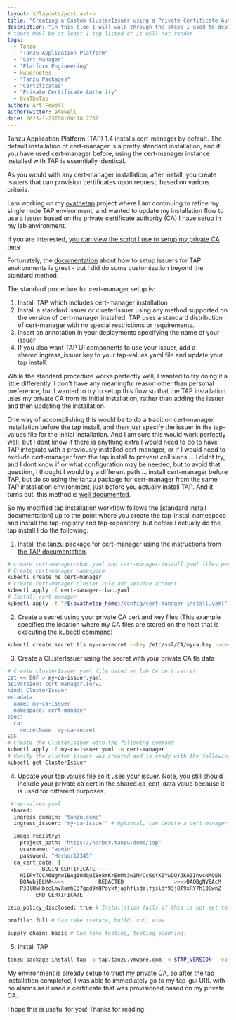 ```yaml
---
layout: $/layouts/post.astro
title: "Creating a Custom ClusterIssuer using a Private Certificate Authority for a Tanzu Application Platform 1.4 Installation"
description: "In this blog I will walk through the steps I used to deploy the Tanzu package for cert-manager, create a ClusterIssuer with my private certificate authority, and then install TAP using the custom issuer." 
# there MUST be at least 1 tag listed or it will not render
tags:
  - Tanzu
  - "Tanzu Application Platform"
  - "Cert-Manager"
  - "Platform Engineering"
  - Kubernetes
  - "Tanzu Packages"
  - "Certificates"
  - "Private Certificate Authority"
  - OvaTheTap
author: Art Fewell
authorTwitter: afewell
date: 2023-1-23T08:00:18.276Z
---
```


Tanzu Application Platform (TAP) 1.4 installs cert-manager by default. The default installation of cert-manager is a pretty standard installation, and if you have used cert-manager before, using the cert-manager instance installed with TAP is essentially identical. 

As you would with any cert-manager installation, after install, you create issuers that can provision certificates upon request, based on various criteria. 

I am working on my [ovathetap](https://github.com/afewell/ovathetap) project where I am continuing to refine my single node TAP environment, and wanted to update my installation flow to use a issuer based on the private certificate authority (CA) I have setup in my lab environment. 

If you are interested, [you can view the script I use to setup my private CA here](https://github.com/afewell/ovathetap/blob/main/scripts/certificateauthority.sh)

Fortunately, the [documentation](https://docs.vmware.com/en/VMware-Tanzu-Application-Platform/1.4/tap/tap-gui-tls-cert-mngr-ext-clusterissuer.html?hWord=N4IghgNiBcIMYFMBOAXAtAWzAOzAc2QAIEAPFZXKAXyA) about how to setup issuers for TAP environments is great - but I did do some customization beyond the standard method.

The standard procedure for cert-manager setup is:
1. Install TAP which includes cert-manager installation
2. Install a standard issuer or clusterIssuer using any method supported on the version of cert-manager installed. TAP uses a standard distribution of cert-manager with no special restrictions or requirements. 
3. Insert an annotation in your deployments specifying the name of your issuer
4. If you also want TAP UI components to use your issuer, add a shared.ingress_issuer key to your tap-values.yaml file and update your tap install. 

While the standard procedure works perfectly well, I wanted to try doing it a little differently. I don't have any meaningful reason other than personal preference, but I wanted to try to setup this flow so that the TAP installation uses my private CA from its initial installation, rather than adding the issuer and then updating the installation. 

One way of accomplishing this would be to do a tradition cert-manager installation before the tap install, and then just specify the issuer in the tap-values file for the initial installation. And I am sure this would work perfectly well, but I dont know if there is anything extra I would need to do to have TAP integrate with a previously installed cert-manager, or if I would need to exclude cert-manager from the tap install to prevent collisions ... I didnt try, and I dont know if or what configuration may be needed, but to avoid that question, I thought I would try a different path ... install cert-manager before TAP, but do so using the tanzu package for cert-manager from the same TAP installation environment, just before you actually install TAP. And it turns out, this method is [well documented](https://docs.vmware.com/en/VMware-Tanzu-Application-Platform/1.4/tap/cert-manager-install.html).

So my modified tap installation workflow follows the [standard install documentation] up to the point where you create the tap-install namespace and install the tap-registry and tap-repository, but before I actually do the tap install I do the following:
1. Install the tanzu package for cert-manager using the [instructions from the TAP documentation](https://docs.vmware.com/en/VMware-Tanzu-Application-Platform/1.4/tap/cert-manager-install.html).
```sh
# create cert-manager-rbac.yaml and cert-manager-install.yaml files per the documentation
# Create cert-manager namespace
kubectl create ns cert-manager
# create cert-manager cluster role and service account
kubectl apply -f cert-manager-rbac.yaml
# Install cert-manager
kubectl apply -f "/${ovathetap_home}/config/cert-manager-install.yaml"
```
2. Create a secret using your private CA cert and key files (This example specifies the location where my CA files are stored on the host that is executing the kubectl command)
```sh
kubectl create secret tls my-ca-secret --key /etc/ssl/CA/myca.key --cert /etc/ssl/CA/myca.pem -n cert-manager
```
3. Create a ClusterIssuer using the secret with your private CA tls data
```sh
# Create clusterIssuer yaml file based on lab CA cert secret
cat << EOF > my-ca-issuer.yaml
apiVersion: cert-manager.io/v1
kind: ClusterIssuer
metadata:
  name: my-ca-issuer
  namespace: cert-manager
spec:
  ca:
    secretName: my-ca-secret
EOF
# Create the ClusterIssuer with the following command
kubectl apply -f my-ca-issuer.yaml -n cert-manager
# Verify the cluster issuer was created and is ready with the following command:
kubectl get ClusterIssuer
```
4. Update your tap values file so it uses your issuer. Note, you still should include your private ca cert in the shared.ca_cert_data value because it is used for different purposes.
```sh
 #tap-values.yaml
 shared:
  ingress_domain: "tanzu.demo"
  ingress_issuer: "my-ca-issuer" # Optional, can denote a cert-manager.io/v1/ClusterIssuer of your choice. Defaults to "tap-ingress-selfsigned".

  image_registry: 
    project_path: "https://harbor.tanzu.demo/tap"
    username: "admin"
    password: "Harbor12345"
  ca_cert_data: |
      -----BEGIN CERTIFICATE-----
    MIIFvTCCA6WgAwIBAgIUdquZ8e8rKrE0Mt3w1M/Cc6sYXZYwDQYJKoZIhvcNAQEN
    BQAwbjELMA<<<<           REDACTED                >>>>DAOBgNVBAcM
    P38lHwHbzcLmvXamhE37gqd9mQPoykfjashflsdalfjsldf93j8T9xRY7h108wnZ
    -----END CERTIFICATE-----

ceip_policy_disclosed: true # Installation fails if this is not set to true. Not a string.

profile: full # Can take iterate, build, run, view.

supply_chain: basic # Can take testing, testing_scanning.
```
5. Install TAP
```sh
tanzu package install tap -p tap.tanzu.vmware.com -v $TAP_VERSION --values-file tap-values.yaml -n tap-install
```

My environment is already setup to trust my private CA, so after the tap installation completed, I was able to immediately go to my tap-gui URL with no alarms as it used a certificate that was provisioned based on my private CA. 

I hope this is useful for you! Thanks for reading!
